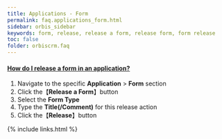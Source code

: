 ```yaml
---
title: Applications - Form
permalink: faq.applications_form.html
sidebar: orbis_sidebar
keywords: form, release, release a form, release form, form release
toc: false
folder: orbiscrm.faq
---
```


<div class="panel-group" id="accordion">
    <div class="panel panel-default">
        <div class="panel-heading">
            <h4 class="panel-title">
                <a class="noCrossRef accordion-toggle" data-toggle="collapse" data-parent="#accordion" href="#how-do-i-release-a-form">
                    How do I release a form in an application?
                </a>
            </h4>
        </div>
        <div id="how-do-i-release-a-form" class="panel-collapse collapse noCrossRef">
            <div class="panel-body">
                <ol>
                    <li>Navigate to the specific <b>Application</b> > <b>Form</b> section                      
                    </li>
                    <li>Click the【<b>Release a Form</b>】button
                    </li>
                    <li>Select the <b>Form Type</b>
                    </li>
                    <li>Type the <b>Title(/Comment)</b> for this release action
                    </li>
                    <li>Click the【<b>Release</b>】button
                    </li>
                </ol>
            </div>
        </div>
    </div>
    <!-- /.panel -->
</div>
<!-- /.panel-group -->

{% include links.html %}
